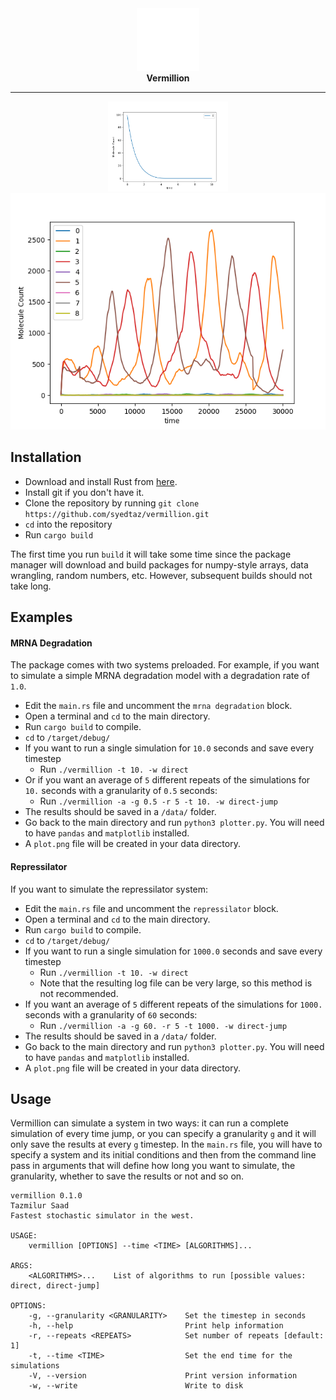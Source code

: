 <div align="center">
  <a href="https://github.com/syedtaz/vermillion">
    <img src="./logo.png" style = "width: 10vw; min-width: 100px;" alt="vermillion logo"/>
  </a>
  <br />
  <strong>Vermillion</strong>
</div>

<div align="center">

---

</div>

<div align="center">

  <img src="./mrna-degradation-example.png" style = "width: 20vw; min-width: 100px;" alt="mrna-degradation-plot"/>
  <img src="./repressilator-example.png" style = "width: 20w; min-width: 100px;" alt="mrna-degradation-plot"/>

</div>

## Installation

- Download and install Rust from [here](https://www.rust-lang.org/tools/install).
- Install git if you don't have it.
- Clone the repository by running `git clone https://github.com/syedtaz/vermillion.git`
- `cd` into the repository
- Run `cargo build`

The first time you run `build` it will take some time since the package manager will download and build
packages for numpy-style arrays, data wrangling, random numbers, etc. However, subsequent builds should
not take long.

## Examples

#### MRNA Degradation

The package comes with two systems preloaded. For example, if you want to simulate a simple MRNA degradation
model with a degradation rate of `1.0`.

- Edit the `main.rs` file and uncomment the `mrna degradation` block.
- Open a terminal and `cd` to the main directory.
- Run `cargo build` to compile.
- `cd` to `/target/debug/`
- If you want to run a single simulation for `10.0` seconds and save every timestep
  - Run `./vermillion -t 10. -w direct`
- Or if you want an average of `5` different repeats of the simulations for `10.` seconds with a granularity of `0.5` seconds:
  - Run `./vermillion -a -g 0.5 -r 5 -t 10. -w direct-jump`
- The results should be saved in a `/data/` folder.
- Go back to the main directory and run `python3 plotter.py`. You will need to have `pandas` and `matplotlib` installed.
- A `plot.png` file will be created in your data directory.

#### Repressilator

If you want to simulate the repressilator system:

- Edit the `main.rs` file and uncomment the `repressilator` block.
- Open a terminal and `cd` to the main directory.
- Run `cargo build` to compile.
- `cd` to `/target/debug/`
- If you want to run a single simulation for `1000.0` seconds and save every timestep
  - Run `./vermillion -t 10. -w direct`
  - Note that the resulting log file can be very large, so this method is not recommended.
- If you want an average of `5` different repeats of the simulations for `1000.` seconds with a granularity of `60` seconds:
  - Run `./vermillion -a -g 60. -r 5 -t 1000. -w direct-jump`
- The results should be saved in a `/data/` folder.
- Go back to the main directory and run `python3 plotter.py`. You will need to have `pandas` and `matplotlib` installed.
- A `plot.png` file will be created in your data directory.

## Usage

Vermillion can simulate a system in two ways: it can run a complete simulation of every time jump, or you
can specify a granularity `g` and it will only save the results at every `g` timestep. In the `main.rs`
file, you will have to specify a system and its initial conditions and then from the command line
pass in arguments that will define how long you want to simulate, the granularity, whether to save the results
or not and so on.

```
vermillion 0.1.0
Tazmilur Saad
Fastest stochastic simulator in the west.

USAGE:
    vermillion [OPTIONS] --time <TIME> [ALGORITHMS]...

ARGS:
    <ALGORITHMS>...    List of algorithms to run [possible values: direct, direct-jump]

OPTIONS:
    -g, --granularity <GRANULARITY>    Set the timestep in seconds
    -h, --help                         Print help information
    -r, --repeats <REPEATS>            Set number of repeats [default: 1]
    -t, --time <TIME>                  Set the end time for the simulations
    -V, --version                      Print version information
    -w, --write                        Write to disk
```
